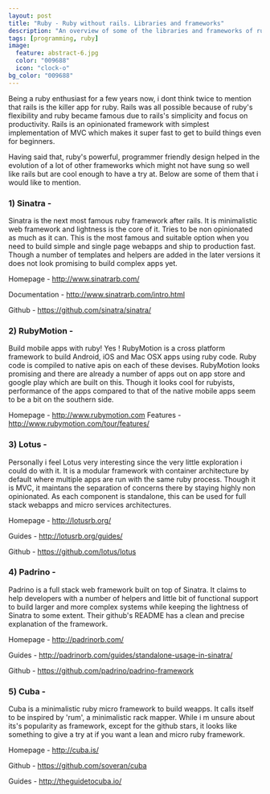 ```yaml
---
layout: post
title: "Ruby - Ruby without rails. Libraries and frameworks"
description: "An overview of some of the libraries and frameworks of ruby besides rails."
tags: [programming, ruby]
image:
  feature: abstract-6.jpg
  color: "009688"
  icon: "clock-o"
bg_color: "009688"
---
```


Being a ruby enthusiast for a few years now, i dont think twice to mention that rails is the killer app for ruby. Rails was all possible because of ruby's flexibility and ruby became famous due to rails's simplicity and focus on productivity. Rails is an opinionated framework with simplest implementation of MVC which makes it super fast to get to build things even for beginners.

Having said that, ruby's powerful, programmer friendly design helped in the evolution of a lot of other frameworks which might not have sung so well like rails but are cool enough to have a try at.
Below are some of them that i would like to mention.

### 1) Sinatra -

Sinatra is the next most famous ruby framework after rails. It is minimalistic web framework and lightness is the core of it. Tries to be non opinionated as much as it can. This is the most famous and suitable option when you need to build simple and single page webapps and ship to production fast. Though a number of templates and helpers are added in the later versions it does not look promising to build complex apps yet.

Homepage - <http://www.sinatrarb.com/>

Documentation - <http://www.sinatrarb.com/intro.html>

Github - <https://github.com/sinatra/sinatra/>

### 2) RubyMotion -

Build mobile apps with ruby! Yes ! RubyMotion is a cross platform framework to build Android, iOS and Mac OSX apps  using ruby code. Ruby code is compiled to native apis on each of these devises. RubyMotion looks promising and there are already a number of apps out on app store and google play which are built on this. Though it looks cool for rubyists, performance of the apps compared to that of the native mobile apps seem to be a bit on the southern side.

Homepage - <http://www.rubymotion.com>
Features - <http://www.rubymotion.com/tour/features/>

### 3) Lotus -

Personally i feel Lotus very interesting since the very little exploration i could do with it. It is a modular framework with container architecture by default where multiple apps are run with the same ruby process. Though it is MVC, it maintans the separation of concerns there by staying highly non opinionated. As each component is standalone, this can be used for full stack webapps and micro services architectures.

Homepage - <http://lotusrb.org/>

Guides - <http://lotusrb.org/guides/>

Github - <https://github.com/lotus/lotus>

### 4) Padrino -

Padrino is a full stack web framework built on top of Sinatra. It claims to help developers with a number of helpers and little bit of functional support to build larger and more complex systems while keeping the lightness of Sinatra to some extent. Their github's README has a clean and precise explanation of the framework.

Homepage - <http://padrinorb.com/>

Guides - <http://padrinorb.com/guides/standalone-usage-in-sinatra/>

Github - <https://github.com/padrino/padrino-framework>

### 5) Cuba -

Cuba is a minimalistic ruby micro framework to build weapps. It calls itself to be inspired by 'rum', a minimalistic rack mapper. While i m unsure about its's popularity as framework, except for the github stars, it looks like something to give a try at if you want a lean and micro ruby framework.

Homepage - <http://cuba.is/>

Github - <https://github.com/soveran/cuba>

Guides - <http://theguidetocuba.io/>
